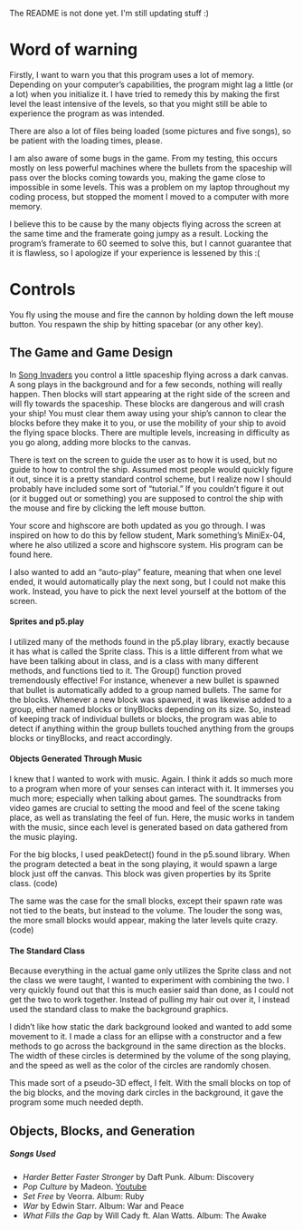 The README is not done yet. I'm still updating stuff :)

# Word of warning

Firstly, I want to warn you that this program uses a lot of memory. Depending on your computer’s capabilities, the program might lag a little (or a lot) when you initialize it. I have tried to remedy this by making the first level the least intensive of the levels, so that you might still be able to experience the program as was intended. 

There are also a lot of files being loaded (some pictures and five songs), so be patient with the loading times, please. 

I am also aware of some bugs in the game. From my testing, this occurs mostly on less powerful machines where the bullets from the spaceship will pass over the blocks coming towards you, making the game close to impossible in some levels. This was a problem on my laptop throughout my coding process, but stopped the moment I moved to a computer with more memory. 

I believe this to be cause by the many objects flying across the screen at the same time and the framerate going jumpy as a result. Locking the program’s framerate to 60 seemed to solve this, but I cannot guarantee that it is flawless, so I apologize if your experience is lessened by this :( 

# Controls

You fly using the mouse and fire the cannon by holding down the left mouse button. You respawn the ship by hitting spacebar (or any other key). 

## The Game and Game Design

In [Song Invaders](https://cdn.rawgit.com/AnnesFlashBack/Mini-Exercises/35383eaa/MiniEx-05/ex-05/index.html) you control a little spaceship flying across a dark canvas. A song plays in the background and for a few seconds, nothing will really happen. Then blocks will start appearing at the right side of the screen and will fly towards the spaceship. These blocks are dangerous and will crash your ship! You must clear them away using your ship’s cannon to clear the blocks before they make it to you, or use the mobility of your ship to avoid the flying space blocks. There are multiple levels, increasing in difficulty as you go along, adding more blocks to the canvas. 

There is text on the screen to guide the user as to how it is used, but no guide to how to control the ship. Assumed most people would quickly figure it out, since it is a pretty standard control scheme, but I realize now I should probably have included some sort of “tutorial.” If you couldn’t figure it out (or it bugged out or something) you are supposed to control the ship with the mouse and fire by clicking the left mouse button. 

Your score and highscore are both updated as you go through. I was inspired on how to do this by fellow student, Mark something’s MiniEx-04, where he also utilized a score and highscore system. His program can be found here. 

I also wanted to add an “auto-play” feature, meaning that when one level ended, it would automatically play the next song, but I could not make this work. Instead, you have to pick the next level yourself at the bottom of the screen. 

#### Sprites and p5.play

I utilized many of the methods found in the p5.play library, exactly because it has what is called the Sprite class. This is a little different from what we have been talking about in class, and is a class with many different methods, and functions tied to it. The Group() function proved tremendously effective! For instance, whenever a new bullet is spawned that bullet is automatically added to a group named bullets. The same for the blocks. Whenever a new block was spawned, it was likewise added to a group, either named blocks or tinyBlocks depending on its size. So, instead of keeping track of individual bullets or blocks, the program was able to detect if anything within the group bullets touched anything from the groups blocks or tinyBlocks, and react accordingly. 

#### Objects Generated Through Music

I knew that I wanted to work with music. Again. I think it adds so much more to a program when more of your senses can interact with it. It immerses you much more; especially when talking about games. The soundtracks from video games are crucial to setting the mood and feel of the scene taking place, as well as translating the feel of fun. Here, the music works in tandem with the music, since each level is generated based on data gathered from the music playing. 

For the big blocks, I used peakDetect() found in the p5.sound library. When the program detected a beat in the song playing, it would spawn a large block just off the canvas. This block was given properties by its Sprite class. 
(code)

The same was the case for the small blocks, except their spawn rate was not tied to the beats, but instead to the volume. The louder the song was, the more small blocks would appear, making the later levels quite crazy. 
(code) 

#### The Standard Class

Because everything in the actual game only utilizes the Sprite class and not the class we were taught, I wanted to experiment with combining the two. I very quickly found out that this is much easier said than done, as I could not get the two to work together. Instead of pulling my hair out over it, I instead used the standard class to make the background graphics. 

I didn’t like how static the dark background looked and wanted to add some movement to it. I made a class for an ellipse with a constructor and a few methods to go across the background in the same direction as the blocks. The width of these circles is determined by the volume of the song playing, and the speed as well as the color of the circles are randomly chosen. 

This made sort of a pseudo-3D effect, I felt. With the small blocks on top of the big blocks, and the moving dark circles in the background, it gave the program some much needed depth. 

## Objects, Blocks, and Generation 

##### Songs Used

- _Harder Better Faster Stronger_ by Daft Punk. Album: Discovery
- _Pop Culture_ by Madeon. [Youtube](https://www.youtube.com/watch?v=lTx3G6h2xyA)
- _Set Free_ by Veorra. Album: Ruby
- _War_ by Edwin Starr. Album: War and Peace
- _What Fills the Gap_ by Will Cady ft. Alan Watts. Album: The Awake

